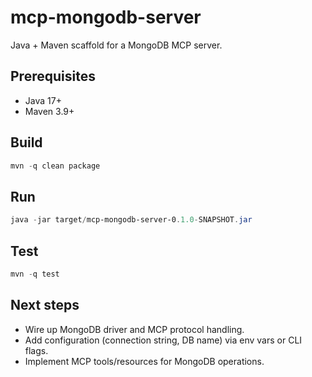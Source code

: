 # mcp-mongodb-server

Java + Maven scaffold for a MongoDB MCP server.

## Prerequisites
- Java 17+
- Maven 3.9+

## Build
```powershell
mvn -q clean package
```

## Run
```powershell
java -jar target/mcp-mongodb-server-0.1.0-SNAPSHOT.jar
```

## Test
```powershell
mvn -q test
```

## Next steps
- Wire up MongoDB driver and MCP protocol handling.
- Add configuration (connection string, DB name) via env vars or CLI flags.
- Implement MCP tools/resources for MongoDB operations.

